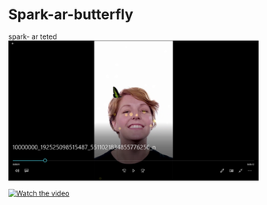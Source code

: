 # Spark-ar-butterfly


spark- ar teted
![Test Image 1](1.png)


[![Watch the video](https://i.imgur.com/vKb2F1B.png)](https://youtu.be/7TmrzIEBW0I)
